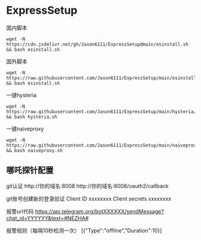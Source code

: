 # ExpressSetup
国内脚本  
```
wget -N https://cdn.jsdelivr.net/gh/Jason6111/ExpressSetup@main/esinstall.sh && bash esinstall.sh
```
国外脚本  
```
wget -N https://raw.githubusercontent.com/Jason6111/ExpressSetup/main/esinstall.sh && bash esinstall.sh
```  
一键hysteria
```
wget -N https://raw.githubusercontent.com/Jason6111/ExpressSetup/main/hysteria/hysteria.sh && bash hysteria.sh
```
一键naiveproxy
```
wget -N https://raw.githubusercontent.com/Jason6111/ExpressSetup/main/naiveproxy/naiveproxy.sh && bash naiveproxy.sh
```


## 哪吒探针配置
git认证
http://你的域名:8008
http://你的域名:8008/oauth2/callback

git账号创建新的登录验证
Client ID
xxxxxxxx
Client secrets
xxxxxxxx  

报警url代码
https://api.telegram.org/botXXXXXX/sendMessage?chat_id=YYYYYY&text=#NEZHA#

报警规则（每隔10秒检测一次）
[{"Type":"offline","Duration":10}]
